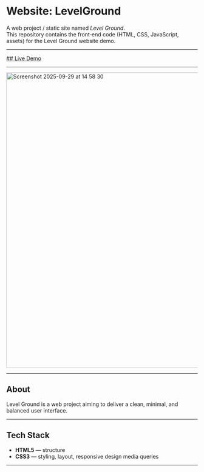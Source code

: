 # Website: LevelGround

A web project / static site named *Level Ground*.  
This repository contains the front‑end code (HTML, CSS, JavaScript, assets) for the Level Ground website demo.

---

[## Live Demo](https://angelbelroth.github.io/web-levelground/lg/index.html)

---

<img width="1600" height="779" alt="Screenshot 2025-09-29 at 14 58 30" src="https://github.com/user-attachments/assets/2ddd2019-289d-4557-a888-4ece0d8a8461" />


---

## About

Level Ground is a web project aiming to deliver a clean, minimal, and balanced user interface.  

---

## Tech Stack

- **HTML5** — structure  
- **CSS3** — styling, layout, responsive design  media queries
  
---
